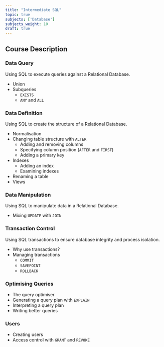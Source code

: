 ```yaml
---
title: "Intermediate SQL"
topic: true
subjects: ['Database']
subjects_weight: 10
draft: true
---
```


## Course Description

### Data Query

Using SQL to execute queries against a Relational Database.

- Union
- Subqueries
	- `EXISTS`
	- `ANY` and `ALL`

### Data Definition

Using SQL to create the structure of a Relational Database.

- Normalisation
- Changing table structure with `ALTER`
	- Adding and removing columns
	- Specifying column position (`AFTER` and `FIRST`)
	- Adding a primary key
- Indexes
	- Adding an index
	- Examining indexes
- Renaming a table
- Views

### Data Manipulation

Using SQL to manipulate data in a Relational Database.

- Mixing `UPDATE` with `JOIN`

### Transaction Control

Using SQL transactions to ensure database integrity and process isolation.

- Why use transactions?
- Managing transactions
	- `COMMIT`
	- `SAVEPOINT`
	- `ROLLBACK`

### Optimising Queries

<!-- https://dev.mysql.com/doc/refman/5.5/en/execution-plan-information.html -->

- The query optimiser
- Generating a query plan with `EXPLAIN`
- Interpreting a query plan
- Writing better queries

### Users

- Creating users
- Access control with `GRANT` and `REVOKE`